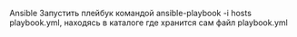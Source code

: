 Ansible
Запустить плейбук командой ansible-playbook -i hosts playbook.yml, находясь в каталоге где хранится сам файл playbook.yml